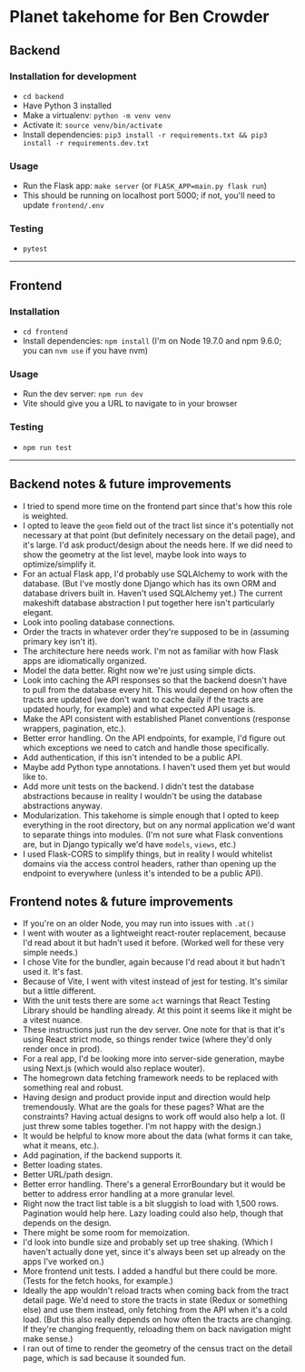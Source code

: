 # Planet takehome for Ben Crowder

## Backend

### Installation for development

- `cd backend`
- Have Python 3 installed
- Make a virtualenv: `python -m venv venv`
- Activate it: `source venv/bin/activate`
- Install dependencies: `pip3 install -r requirements.txt && pip3 install -r requirements.dev.txt`

### Usage

- Run the Flask app: `make server` (or `FLASK_APP=main.py flask run`)
- This should be running on localhost port 5000; if not, you'll need to update `frontend/.env`

### Testing

- `pytest`

---

## Frontend

### Installation

- `cd frontend`
- Install dependencies: `npm install` (I'm on Node 19.7.0 and npm 9.6.0; you can `nvm use` if you have nvm)

### Usage

- Run the dev server: `npm run dev`
- Vite should give you a URL to navigate to in your browser

### Testing

- `npm run test`


---

## Backend notes & future improvements

- I tried to spend more time on the frontend part since that's how this role is weighted.
- I opted to leave the `geom` field out of the tract list since it's potentially not necessary at that point (but definitely necessary on the detail page), and it's large. I'd ask product/design about the needs here. If we did need to show the geometry at the list level, maybe look into ways to optimize/simplify it.
- For an actual Flask app, I'd probably use SQLAlchemy to work with the database. (But I've mostly done Django which has its own ORM and database drivers built in. Haven't used SQLAlchemy yet.) The current makeshift database abstraction I put together here isn't particularly elegant.
- Look into pooling database connections.
- Order the tracts in whatever order they're supposed to be in (assuming primary key isn't it).
- The architecture here needs work. I'm not as familiar with how Flask apps are idiomatically organized.
- Model the data better. Right now we're just using simple dicts.
- Look into caching the API responses so that the backend doesn't have to pull from the database every hit. This would depend on how often the tracts are updated (we don't want to cache daily if the tracts are updated hourly, for example) and what expected API usage is.
- Make the API consistent with established Planet conventions (response wrappers, pagination, etc.).
- Better error handling. On the API endpoints, for example, I'd figure out which exceptions we need to catch and handle those specifically.
- Add authentication, if this isn't intended to be a public API.
- Maybe add Python type annotations. I haven't used them yet but would like to.
- Add more unit tests on the backend. I didn't test the database abstractions because in reality I wouldn't be using the database abstractions anyway.
- Modularization. This takehome is simple enough that I opted to keep everything in the root directory, but on any normal application we'd want to separate things into modules. (I'm not sure what Flask conventions are, but in Django typically we'd have `models`, `views`, etc.)
- I used Flask-CORS to simplify things, but in reality I would whitelist domains via the access control headers, rather than opening up the endpoint to everywhere (unless it's intended to be a public API).


## Frontend notes & future improvements

- If you're on an older Node, you may run into issues with `.at()`
- I went with wouter as a lightweight react-router replacement, because I'd read about it but hadn't used it before. (Worked well for these very simple needs.)
- I chose Vite for the bundler, again because I'd read about it but hadn't used it. It's fast.
- Because of Vite, I went with vitest instead of jest for testing. It's similar but a little different.
- With the unit tests there are some `act` warnings that React Testing Library should be handling already. At this point it seems like it might be a vitest nuance.
- These instructions just run the dev server. One note for that is that it's using React strict mode, so things render twice (where they'd only render once in prod).
- For a real app, I'd be looking more into server-side generation, maybe using Next.js (which would also replace wouter).
- The homegrown data fetching framework needs to be replaced with something real and robust.
- Having design and product provide input and direction would help tremendously. What are the goals for these pages? What are the constraints? Having actual designs to work off would also help a lot. (I just threw some tables together. I'm not happy with the design.)
- It would be helpful to know more about the data (what forms it can take, what it means, etc.).
- Add pagination, if the backend supports it.
- Better loading states.
- Better URL/path design.
- Better error handling. There's a general ErrorBoundary but it would be better to address error handling at a more granular level.
- Right now the tract list table is a bit sluggish to load with 1,500 rows. Pagination would help here. Lazy loading could also help, though that depends on the design.
- There might be some room for memoization.
- I'd look into bundle size and probably set up tree shaking. (Which I haven't actually done yet, since it's always been set up already on the apps I've worked on.)
- More frontend unit tests. I added a handful but there could be more. (Tests for the fetch hooks, for example.)
- Ideally the app wouldn't reload tracts when coming back from the tract detail page. We'd need to store the tracts in state (Redux or something else) and use them instead, only fetching from the API when it's a cold load. (But this also really depends on how often the tracts are changing. If they're changing frequently, reloading them on back navigation might make sense.)
- I ran out of time to render the geometry of the census tract on the detail page, which is sad because it sounded fun.

